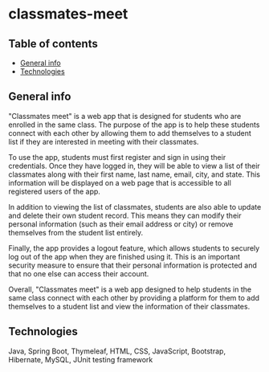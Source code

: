 # classmates-meet
## Table of contents
* [General info](#general-info)
* [Technologies](#technologies)

## General info
"Classmates meet" is a web app that is designed for students who are enrolled in the same class. The purpose of the app is to help these students connect with each other by allowing them to add themselves to a student list if they are interested in meeting with their classmates.

To use the app, students must first register and sign in using their credentials. Once they have logged in, they will be able to view a list of their classmates along with their first name, last name, email, city, and state. This information will be displayed on a web page that is accessible to all registered users of the app.

In addition to viewing the list of classmates, students are also able to update and delete their own student record. This means they can modify their personal information (such as their email address or city) or remove themselves from the student list entirely.

Finally, the app provides a logout feature, which allows students to securely log out of the app when they are finished using it. This is an important security measure to ensure that their personal information is protected and that no one else can access their account.

Overall, "Classmates meet" is a web app designed to help students in the same class connect with each other by providing a platform for them to add themselves to a student list and view the information of their classmates.

	
## Technologies
Java, Spring Boot, Thymeleaf, HTML, CSS, JavaScript, Bootstrap,  Hibernate, MySQL, JUnit testing framework

